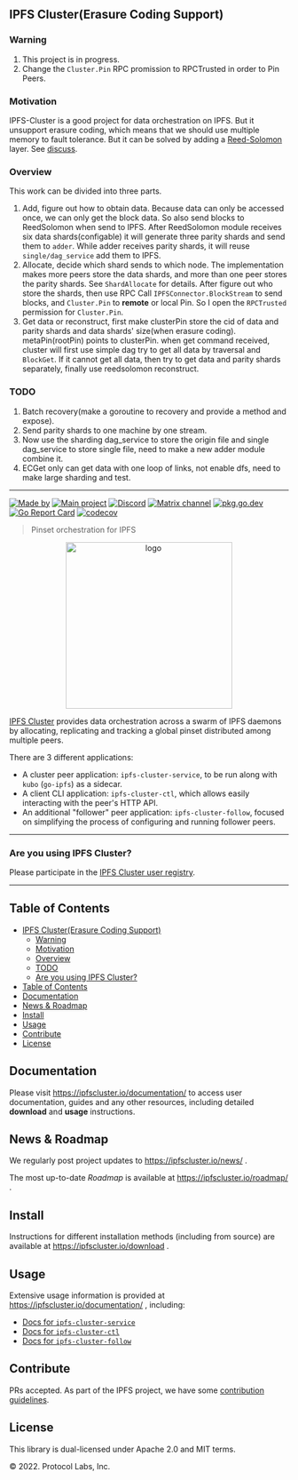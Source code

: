 ## IPFS Cluster(Erasure Coding Support)
### Warning
1. This project is in progress.
2. Change the `Cluster.Pin` RPC promission to RPCTrusted in order to Pin Peers.

### Motivation
IPFS-Cluster is a good project for data orchestration on IPFS. But it unsupport erasure coding, which means that we should use multiple memory to fault tolerance. But it can be solved by adding a [Reed-Solomon](https://github.com/klauspost/reedsolomon) layer. See [discuss](https://discuss.ipfs.tech/t/is-there-an-implementation-of-ipfs-that-includes-erasure-coding-like-reed-solomon-right-now/17052/9).

### Overview

This work can be divided into three parts.
1. Add, figure out how to obtain data. Because data can only be accessed once, we can only get the block data. So also send blocks to ReedSolomon when send to IPFS. After ReedSolomon module receives six data shards(configable) it will generate three parity shards and send them to `adder`. While adder receives parity shards, it will reuse `single/dag_service` add them to IPFS.
2. Allocate, decide which shard sends to which node. The implementation makes more peers store the data shards, and more than one peer stores the parity shards. See `ShardAllocate` for details. After figure out who store the shards, then use RPC Call `IPFSConnector.BlockStream` to send blocks, and `Cluster.Pin` to **remote** or local Pin. So I open the `RPCTrusted` permission for `Cluster.Pin`.
3. Get data or reconstruct, first make clusterPin store the cid of data and parity shards and data shards' size(when erasure coding). metaPin(rootPin) points to clusterPin. when get command received, cluster will first use simple dag try to get all data by traversal and `BlockGet`. If it cannot get all data, then try to get data and parity shards separately, finally use reedsolomon reconstruct.

### TODO
1. Batch recovery(make a goroutine to recovery and provide a method and expose).
2. Send parity shards to one machine by one stream.
3. Now use the sharding dag_service to store the origin file and single dag_service to store single file, need to make a new adder module combine it.
4. ECGet only can get data with one loop of links, not enable dfs, need to make large sharding and test.

---
[![Made by](https://img.shields.io/badge/By-Protocol%20Labs-000000.svg?style=flat-square)](https://protocol.ai)
[![Main project](https://img.shields.io/badge/project-ipfs--cluster-ef5c43.svg?style=flat-square)](http://github.com/ipfs-cluster)
[![Discord](https://img.shields.io/badge/forum-discuss.ipfs.io-f9a035.svg?style=flat-square)](https://discuss.ipfs.io/c/help/help-ipfs-cluster/24)
[![Matrix channel](https://img.shields.io/badge/matrix-%23ipfs--cluster-3c8da0.svg?style=flat-square)](https://app.element.io/#/room/#ipfs-cluster:ipfs.io)
[![pkg.go.dev](https://pkg.go.dev/badge/github.com/ipfs-cluster/ipfs-cluster)](https://pkg.go.dev/github.com/ipfs-cluster/ipfs-cluster)
[![Go Report Card](https://goreportcard.com/badge/github.com/ipfs-cluster/ipfs-cluster)](https://goreportcard.com/report/github.com/ipfs-cluster/ipfs-cluster)
[![codecov](https://codecov.io/gh/ipfs-cluster/ipfs-cluster/branch/master/graph/badge.svg)](https://codecov.io/gh/ipfs-cluster/ipfs-cluster)

> Pinset orchestration for IPFS

<p align="center">
<img src="https://ipfscluster.io/cluster/png/IPFS_Cluster_color_no_text.png" alt="logo" width="300" height="300" />
</p>

[IPFS Cluster](https://ipfscluster.io) provides data orchestration across a swarm of IPFS daemons by allocating, replicating and tracking a global pinset distributed among multiple peers.

There are 3 different applications:

* A cluster peer application: `ipfs-cluster-service`, to be run along with `kubo` (`go-ipfs`) as a sidecar.
* A client CLI application: `ipfs-cluster-ctl`, which allows easily interacting with the peer's HTTP API.
* An additional "follower" peer application: `ipfs-cluster-follow`, focused on simplifying the process of configuring and running follower peers.

---

### Are you using IPFS Cluster?

Please participate in the [IPFS Cluster user registry](https://docs.google.com/forms/d/e/1FAIpQLSdWF5aXNXrAK_sCyu1eVv2obTaKVO3Ac5dfgl2r5_IWcizGRg/viewform).

---

## Table of Contents

- [IPFS Cluster(Erasure Coding Support)](#ipfs-clustererasure-coding-support)
  - [Warning](#warning)
  - [Motivation](#motivation)
  - [Overview](#overview)
  - [TODO](#todo)
  - [Are you using IPFS Cluster?](#are-you-using-ipfs-cluster)
- [Table of Contents](#table-of-contents)
- [Documentation](#documentation)
- [News \& Roadmap](#news--roadmap)
- [Install](#install)
- [Usage](#usage)
- [Contribute](#contribute)
- [License](#license)


## Documentation

Please visit https://ipfscluster.io/documentation/ to access user documentation, guides and any other resources, including detailed **download** and **usage** instructions.

## News & Roadmap

We regularly post project updates to https://ipfscluster.io/news/ .

The most up-to-date *Roadmap* is available at https://ipfscluster.io/roadmap/ .

## Install

Instructions for different installation methods (including from source) are available at https://ipfscluster.io/download .

## Usage

Extensive usage information is provided at https://ipfscluster.io/documentation/ , including:

* [Docs for `ipfs-cluster-service`](https://ipfscluster.io/documentation/reference/service/)
* [Docs for `ipfs-cluster-ctl`](https://ipfscluster.io/documentation/reference/ctl/)
* [Docs for `ipfs-cluster-follow`](https://ipfscluster.io/documentation/reference/follow/)

## Contribute

PRs accepted. As part of the IPFS project, we have some [contribution guidelines](https://ipfscluster.io/support/#contribution-guidelines).

## License

This library is dual-licensed under Apache 2.0 and MIT terms.

© 2022. Protocol Labs, Inc.
